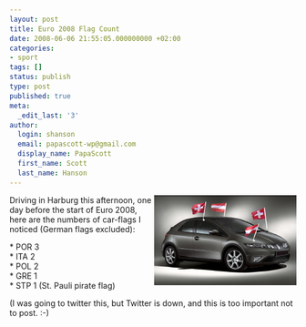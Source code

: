```yaml
---
layout: post
title: Euro 2008 Flag Count
date: 2008-06-06 21:55:05.000000000 +02:00
categories:
- sport
tags: []
status: publish
type: post
published: true
meta:
  _edit_last: '3'
author:
  login: shanson
  email: papascott-wp@gmail.com
  display_name: PapaScott
  first_name: Scott
  last_name: Hanson
---
```

<p><img src="/wordpress/wp-content/uploads/2008/06/emcarflags.jpg" alt="Euro Auto Flags" align="right" />Driving in Harburg this afternoon, one day before the start of Euro 2008, here are the numbers of car-flags I noticed (German flags excluded):</p>
<p>* POR 3<br />
* ITA 2<br />
* POL 2<br />
* GRE 1<br />
* STP 1 (St. Pauli pirate flag)</p>
<p>(I was going to twitter this, but Twitter is down, and this is too important not to post. :-)</p>
